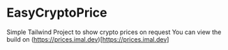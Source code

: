 # EasyCryptoPrice
Simple Tailwind Project to show crypto prices on request
You can view the build on (https://prices.imal.dev)[https://prices.imal.dev]
